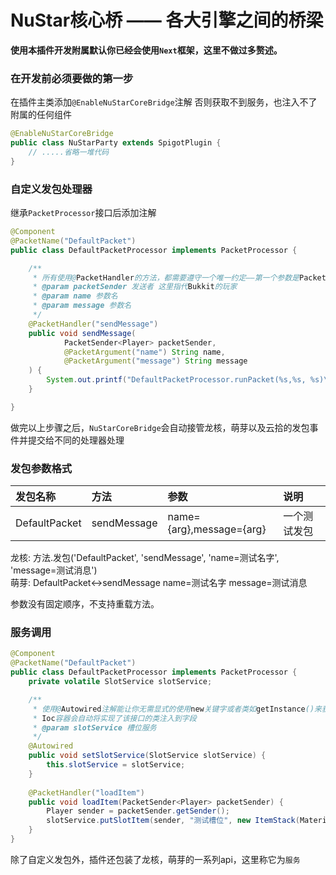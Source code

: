 # NuStar核心桥 —— 各大引擎之间的桥梁
**使用本插件开发附属默认你已经会使用`Next`框架，这里不做过多赘述。**

### 在开发前必须要做的第一步
在插件主类添加`@EnableNuStarCoreBridge`注解 否则获取不到服务，也注入不了附属的任何组件
```java
@EnableNuStarCoreBridge
public class NuStarParty extends SpigotPlugin {
    // .....省略一堆代码
}
```

### 自定义发包处理器
继承`PacketProcessor`接口后添加注解
```java
@Component
@PacketName("DefaultPacket")
public class DefaultPacketProcessor implements PacketProcessor {

    /**
     * 所有使用@PacketHandler的方法，都需要遵守一个唯一约定——第一个参数是PacketSender
     * @param packetSender 发送者 这里指代Bukkit的玩家
     * @param name 参数名
     * @param message 参数名
     */
    @PacketHandler("sendMessage")
    public void sendMessage(
            PacketSender<Player> packetSender,
            @PacketArgument("name") String name,
            @PacketArgument("message") String message
    ) {
        System.out.printf("DefaultPacketProcessor.runPacket(%s,%s, %s)\n", packetSender, name, message);
    }

}
```
做完以上步骤之后，`NuStarCoreBridge`会自动接管龙核，萌芽以及云拾的发包事件并提交给不同的处理器处理

### 发包参数格式
| 发包名称          | 方法          | 参数                       | 说明     |
|:--------------|:------------|:-------------------------|:-------|
| DefaultPacket | sendMessage | name={arg},message={arg} | 一个测试发包 |    

龙核: 方法.发包('DefaultPacket', 'sendMessage', 'name=测试名字', 'message=测试消息')    
萌芽: DefaultPacket<->sendMessage name=测试名字 message=测试消息

参数没有固定顺序，不支持重载方法。

### 服务调用
```java
@Component
@PacketName("DefaultPacket")
public class DefaultPacketProcessor implements PacketProcessor {
    private volatile SlotService slotService;

    /**
     * 使用@Autowired注解能让你无需显式的使用new关键字或者类如getInstance()来获取服务
     * Ioc容器会自动将实现了该接口的类注入到字段
     * @param slotService 槽位服务
     */
    @Autowired
    public void setSlotService(SlotService slotService) {
        this.slotService = slotService;
    }
    
    @PacketHandler("loadItem")
    public void loadItem(PacketSender<Player> packetSender) {
        Player sender = packetSender.getSender();
        slotService.putSlotItem(sender, "测试槽位", new ItemStack(Material.STONE, 1));
    }
}
```
除了自定义发包外，插件还包装了龙核，萌芽的一系列api，这里称它为`服务`
